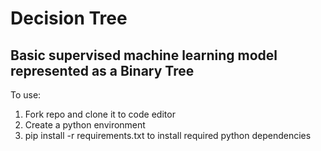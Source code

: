 <h1 id="decision-tree">Decision Tree</h1>
<h2 id="basic-supervised-machine-learning-model-represented-as-a-binary-tree">Basic supervised machine learning model represented as a Binary Tree</h2>
<p> To use:</p>
<ol>
<li>Fork repo and clone it to code editor</li>
<li>Create a python environment</li>
<li>pip install -r requirements.txt to install required python dependencies</li>
</ol>
